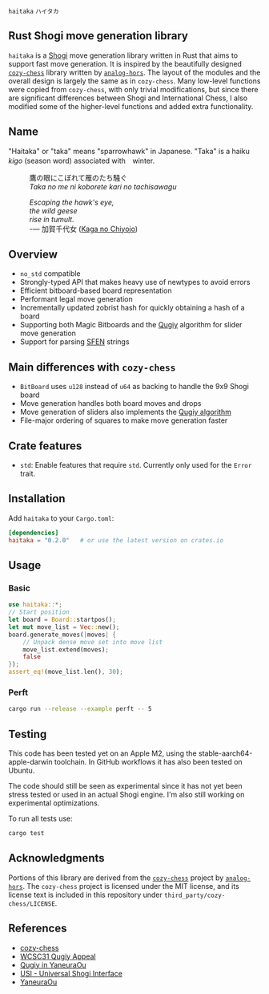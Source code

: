 `haitaka` `ハイタカ`

## Rust Shogi move generation library

`haitaka` is a [Shogi](https://en.wikipedia.org/wiki/Shogi) move generation library written in Rust that aims to support fast move generation.
It is inspired by the beautifully designed [`cozy-chess`](https://github.com/analog-hors/cozy-chess) library written by [`analog-hors`](https://github.com/analog-hors). 
The layout of the modules and the overall design is largely the same as in `cozy-chess`. Many low-level functions were copied from `cozy-chess`, with only trivial modifications, but since there are significant differences between Shogi and International Chess, I also modified some of the higher-level functions and added extra functionality.

## Name

"Haitaka" or "taka" means "sparrowhawk" in Japanese. "Taka" is a haiku _kigo_ (season word) associated with　winter.

   鷹の眼​にこぼれて雁のたち騒ぐ<br>
   _Taka no me ni koborete kari no tachisawagu_

   _​Escaping the hawk's eye,<br>
   the wild geese<br>
   rise in tumult._<br>
   -— 加賀千代女 ([Kaga no Chiyojo](https://en.wikipedia.org/wiki/Fukuda_Chiyo-ni))

## Overview
- `no_std` compatible
- Strongly-typed API that makes heavy use of newtypes to avoid errors
- Efficient bitboard-based board representation
- Performant legal move generation
- Incrementally updated zobrist hash for quickly obtaining a hash of a board
- Supporting both Magic Bitboards and the [Qugiy](https://www.apply.computer-shogi.org/wcsc31/appeal/Qugiy/appeal.pdf) algorithm for slider move generation
- Support for parsing [SFEN](https://en.wikipedia.org/wiki/Shogi_notation#SFEN) strings

## Main differences with `cozy-chess`
- `BitBoard` uses `u128` instead of `u64` as backing to handle the 9x9 Shogi board
- Move generation handles both board moves and drops
- Move generation of sliders also implements the [Qugiy algorithm](https://yaneuraou.yaneu.com/2021/12/03/qugiys-jumpy-effect-code-complete-guide/)
- File-major ordering of squares to make move generation faster

## Crate features
- `std`: Enable features that require `std`. Currently only used for the `Error` trait.

## Installation
Add `haitaka` to your `Cargo.toml`:
```toml
[dependencies]
haitaka = "0.2.0"   # or use the latest version on crates.io
```

## Usage

### Basic 
```rust
use haitaka::*;
// Start position
let board = Board::startpos();
let mut move_list = Vec::new();
board.generate_moves(|moves| {
    // Unpack dense move set into move list
    move_list.extend(moves);
    false
});
assert_eq!(move_list.len(), 30);
```

### Perft
```bash
cargo run --release --example perft -- 5
```

## Testing

This code has been tested yet on an Apple M2, using the stable-aarch64-apple-darwin toolchain. In
GitHub workflows it has also been tested on Ubuntu.

The code should still be seen as experimental since it has not yet been stress tested or used in an actual Shogi engine. I'm also still working on experimental optimizations.

To run all tests use:
```bash
cargo test
```

## Acknowledgments
Portions of this library are derived from the [`cozy-chess`](https://github.com/analog-hors/cozy-chess) project by [`analog-hors`](https://github.com/analog-hors). The `cozy-chess` project is licensed under the MIT license, and its license text is included in this repository under `third_party/cozy-chess/LICENSE`.

## References
- [cozy-chess](https://github.com/analog-hors/cozy-chess)
- [WCSC31 Qugiy Appeal](https://www.apply.computer-shogi.org/wcsc31/appeal/Qugiy/appeal.pdf)
- [Qugiy in YaneuraOu](https://yaneuraou.yaneu.com/2021/12/03/qugiys-jumpy-effect-code-complete-guide/)
- [USI - Universal Shogi Interface](http://hgm.nubati.net/usi.html)
- [YaneuraOu](https://github.com/yaneurao/YaneuraOu)
